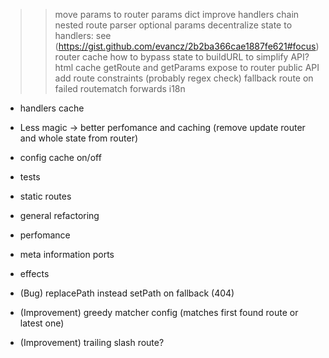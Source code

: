>> move params to router
>> params dict
>> improve handlers chain
>> nested route parser
>> optional params
>> decentralize state to handlers: see (https://gist.github.com/evancz/2b2ba366cae1887fe621#focus)
>> router cache
>> how to bypass state to buildURL to simplify API?
>> html cache
>> getRoute and getParams expose to router public API
>> add route constraints (probably regex check)
>> fallback route on failed routematch
>> forwards
>> i18n

- handlers cache
- Less magic -> better perfomance and caching (remove update router and whole state from router)
- config cache on/off

- tests
- static routes
- general refactoring
- perfomance

- meta information ports
- effects

- (Bug) replacePath instead setPath on fallback (404)
- (Improvement) greedy matcher config (matches first found route or latest one)
- (Improvement) trailing slash route?
